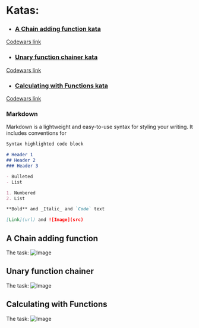 # Katas:
* ### [A Chain adding function kata](#a-chain-adding-function)
[Codewars link](https://www.codewars.com/kata/539a0e4d85e3425cb0000a88)
* ### [Unary function chainer kata](#unary-function-chainer)
[Codewars link](https://www.codewars.com/kata/54ca3e777120b56cb6000710)
* ### [Calculating with Functions kata](#calculating_with_functions)
[Codewars link](https://www.codewars.com/kata/525f3eda17c7cd9f9e000b39)

### Markdown

Markdown is a lightweight and easy-to-use syntax for styling your writing. It includes conventions for

```markdown
Syntax highlighted code block

# Header 1
## Header 2
### Header 3

- Bulleted
- List

1. Numbered
2. List

**Bold** and _Italic_ and `Code` text

[Link](url) and ![Image](src)
```

## A Chain adding function

The task:
![Image](https://github.com/dstn3422/dstn3422.github.io/assets/chain.png)

## Unary function chainer

The task:
![Image](https://github.com/dstn3422/dstn3422.github.io/assets/unary.png)

## Calculating with Functions

The task:
![Image](https://github.com/dstn3422/dstn3422.github.io/assets/calc.png)
